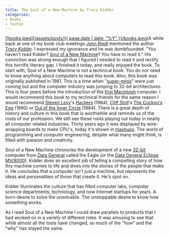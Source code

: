 ```yaml
---
title: The Soul of a New Machine by Tracy Kidder
categories:
- Books
- Techie
---
```


[![books.jpeg](/assets/posts/{{ page.date | date: "%Y" }}/books.jpeg)](http://www.amazon.com/dp/0316491977/?tag=thingelstad-20)A while back at one of my book club meetings [John Riedl](http://www.grouplens.org/blog/21) mentioned the author [Tracy Kidder](http://www.amazon.com/gp/search?url=search-alias%3Daps&keywords=Tracy%20Kidder&tag=thingelstad-20). I expressed my ignorance and he was dumbfounded. "You haven't read Kidder? [Soul of a New Machine](http://www.amazon.com/dp/0316491977/?tag=thingelstad-20)? You have to read it." His conviction was strong enough that I figured I needed to read it and rectify this horrific literary gap. I finished it today, and really enjoyed the book.
To start with, Soul of a New Machine is not a technical book. You do not need to know anything about computers to read this book. Also, this book was originally published in 1981. This is a time when "[super-minis](http://en.wikipedia.org/wiki/Superminicomputer)" were just coming out and the computer industry was jumping to 32-bit architectures. This is four years before the introduction of the [first Macintosh](http://en.wikipedia.org/wiki/Macintosh_128K) computer. I would recommend this book to my technical friends for the same reason I would recommend [Steven Levy](http://www.amazon.com/gp/search?url=search-alias%3Daps&keywords=Steven%20Levy&tag=thingelstad-20)'s [Hackers](http://www.amazon.com/dp/0141000511/?tag=thingelstad-20) (1984), [Cliff Stoll](http://www.amazon.com/gp/search?url=search-alias%3Daps&keywords=Cliff%20Stoll&tag=thingelstad-20)'s [The Cuckoo's Egg](http://www.amazon.com/dp/1416507787/?tag=thingelstad-20) (1990) or [Out of the Inner Circle](http://www.amazon.com/gp/search?keywords=155615223X&tag=thingelstad-20) (1984). There is a great depth of history and culture in this book that is worthwhile and reminds us of the roots of our profession. We still see these roots playing out today in nearly all computer related industries. Thirty years ago it was displayed by wire-wrapping boards to make CPU's, today it's shown in [mashups](http://en.wikipedia.org/wiki/Mashup_%28web_application_hybrid%29). The world of programming and computer engineering, despite what many might think, is filled with passion and creativity.

Soul of a New Machine chronicles the development of a new [32-bit](http://en.wikipedia.org/wiki/32-bit) computer from [Data General](http://en.wikipedia.org/wiki/Data_General) called the Eagle (or the [Data General Eclipse MV/8000](http://en.wikipedia.org/wiki/Data_General_Eclipse_MV/8000)). Kidder does an excellent job of telling a compelling story of how this machine comes to life and dives into the stories of the people that make it. He concludes that a computer isn't just a machine, but represents the ideas and personalities of those that create it. He's spot on.

Kidder illuminates the culture that has filled computer labs, computer science departments, technology, and now Internet startups for years. A born-desire to solve the unsolvable. The unstoppable desire to know how something works.

As I read Soul of a New Machine I could draw parallels to products that I had worked on in a variety of different roles. It was amusing to see that while almost all the tools have changed, so much of the "how" and the "why" has stayed the same.
